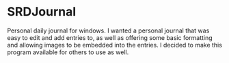# SRDJournal
Personal daily journal for windows.
I wanted a personal journal that was easy to edit and add entries to, as well as offering some basic formatting and allowing images to be embedded into the entries. I decided to make this program available for others to use as well.
